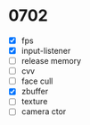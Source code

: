 # 0702
- [x] fps
- [x] input-listener
- [ ] release memory
- [ ] cvv
- [ ] face cull
- [x] zbuffer
- [ ] texture
- [ ] camera ctor